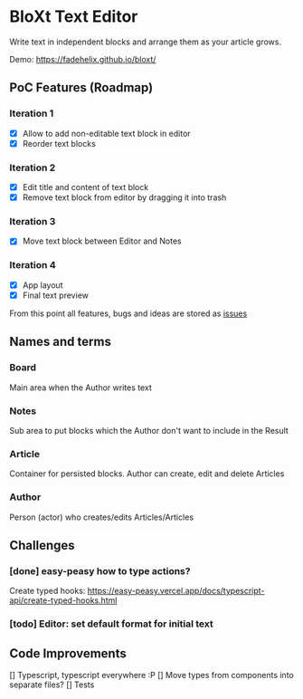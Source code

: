 # BloXt Text Editor
Write text in independent blocks and arrange them as your article grows.

Demo: https://fadehelix.github.io/bloxt/

## PoC Features (Roadmap)
### Iteration 1
- [x] Allow to add non-editable text block in editor
- [x] Reorder text blocks
### Iteration 2
- [x] Edit title and content of text block 
- [x] Remove text block from editor by dragging it into trash
### Iteration 3
- [x] Move text block between Editor and Notes
### Iteration 4
- [x] App layout 
- [x] Final text preview

From this point all features, bugs and ideas are stored as [issues](https://github.com/fadehelix/bloxt/issues)
## Names and terms
### Board
Main area when the Author writes text
### Notes
Sub area to put blocks which the Author don't want to include in the Result
### Article
Container for persisted blocks. Author can create, edit and delete Articles
### Author
Person (actor) who creates/edits Articles/Articles
## Challenges
### [done] easy-peasy how to type actions?
Create typed hooks: https://easy-peasy.vercel.app/docs/typescript-api/create-typed-hooks.html

### [todo] Editor: set default format for initial text
 


## Code Improvements
[] Typescript, typescript everywhere :P
[] Move types from components into separate files?
[] Tests
